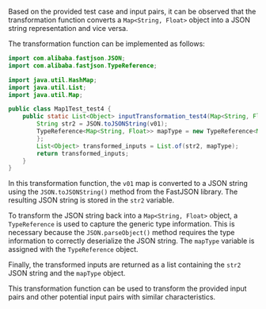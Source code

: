 Based on the provided test case and input pairs, it can be observed that the transformation function converts a `Map<String, Float>` object into a JSON string representation and vice versa.

The transformation function can be implemented as follows:

```java
import com.alibaba.fastjson.JSON;
import com.alibaba.fastjson.TypeReference;

import java.util.HashMap;
import java.util.List;
import java.util.Map;

public class Map1Test_test4 {
    public static List<Object> inputTransformation_test4(Map<String, Float> v01) {
        String str2 = JSON.toJSONString(v01);
        TypeReference<Map<String, Float>> mapType = new TypeReference<Map<String, Float>>() {
        };
        List<Object> transformed_inputs = List.of(str2, mapType);
        return transformed_inputs;
    }
}
```

In this transformation function, the `v01` map is converted to a JSON string using the `JSON.toJSONString()` method from the FastJSON library. The resulting JSON string is stored in the `str2` variable.

To transform the JSON string back into a `Map<String, Float>` object, a `TypeReference` is used to capture the generic type information. This is necessary because the `JSON.parseObject()` method requires the type information to correctly deserialize the JSON string. The `mapType` variable is assigned with the `TypeReference` object.

Finally, the transformed inputs are returned as a list containing the `str2` JSON string and the `mapType` object.

This transformation function can be used to transform the provided input pairs and other potential input pairs with similar characteristics.
